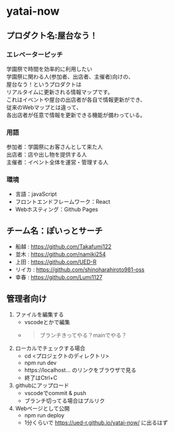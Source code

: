 # yatai-now

## プロダクト名:**屋台なう！**
### エレベーターピッチ
学園祭で時間を効率的に利用したい  
学園祭に関わる人(参加者、出店者、主催者)向けの、  
屋台なう！というプロダクトは  
リアルタイムに更新される情報マップです。  
これはイベントや屋台の出店者が各自で情報更新ができ、  
従来のWebマップとは違って、  
各出店者が任意で情報を更新できる機能が備わっている。
### 用語
参加者：学園祭にお客さんとして来た人  
出店者：店や出し物を提供する人  
主催者：イベント全体を運営・管理する人  

### 環境
- 言語：javaScript
- フロントエンドフレームワーク：React
- Webホスティング：Github Pages

## チーム名：**ぽいっとサーチ**
- 船越 : https://github.com/Takafumi122
- 並木 : https://github.com/namiki254
- 上田 : https://github.com/UED-R
- リイカ : https://github.com/shinoharahiroto981-oss
- 幸春 : https://github.com/Lumi1127


## 管理者向け
1. ファイルを編集する
    - vscodeとかで編集
    - > ブランチきってやる？mainでやる？
1. ローカルでチェックする場合
    - cd <プロジェクトのディレクトリ>
    - npm run dev
    - https\://localhost... のリンクをブラウザで見る
    - 終了はCtrl+C
1. githubにアップロード
    - vscodeでcommit & push
    - ブランチ切ってる場合はプルリク
1. Webページとして公開
    - npm run deploy
    - 1分くらいで https://ued-r.github.io/yatai-now/ に出るはず

